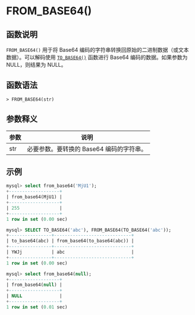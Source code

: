 # FROM_BASE64()

## 函数说明

`FROM_BASE64()` 用于将 Base64 编码的字符串转换回原始的二进制数据（或文本数据）。可以解码使用 [`TO_BASE64()`](to_base64.md) 函数进行 Base64 编码的数据。如果参数为 NULL，则结果为 NULL。

## 函数语法

```
> FROM_BASE64(str)
```

## 参数释义

|  参数   | 说明 |
|  ----  | ----  |
| str | 必要参数。要转换的 Base64 编码的字符串。 |

## 示例

```SQL
mysql> select from_base64('MjU1');
+-------------------+
| from_base64(MjU1) |
+-------------------+
| 255               |
+-------------------+
1 row in set (0.00 sec)

mysql> SELECT TO_BASE64('abc'), FROM_BASE64(TO_BASE64('abc'));
+----------------+-----------------------------+
| to_base64(abc) | from_base64(to_base64(abc)) |
+----------------+-----------------------------+
| YWJj           | abc                         |
+----------------+-----------------------------+
1 row in set (0.00 sec)

mysql> select from_base64(null);
+-------------------+
| from_base64(null) |
+-------------------+
| NULL              |
+-------------------+
1 row in set (0.01 sec)
```
